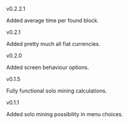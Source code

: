 v0.2.2.1

Added average time per found block.

v0.2.1

Added pretty much all fiat currencies.

v0.2.0

Added screen behaviour options.

v0.1.5

Fully functional solo mining calculations.

v0.1.1

Added solo mining possibility in menu choices.
